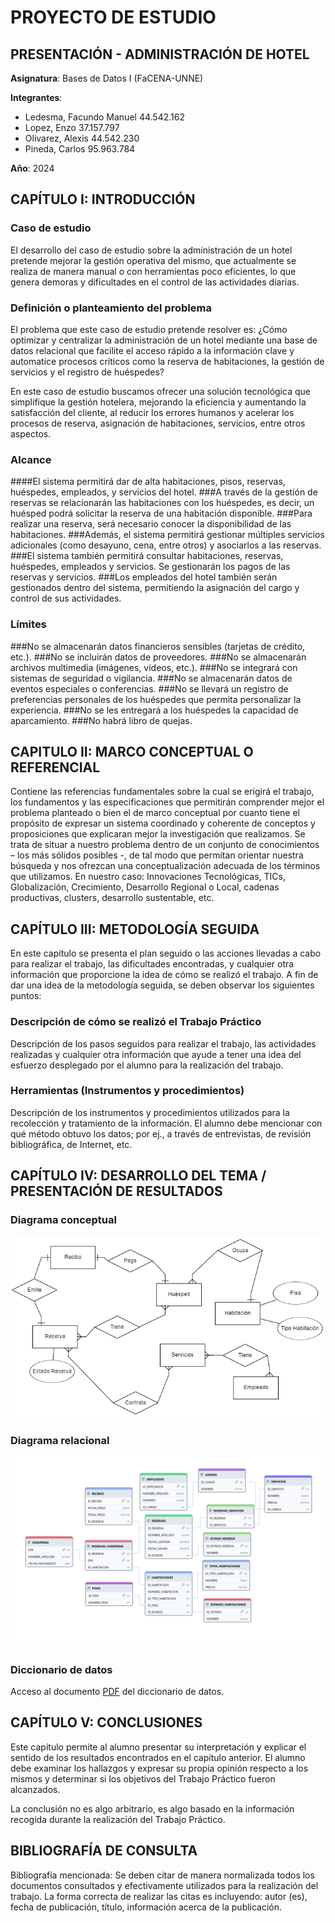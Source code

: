 # PROYECTO DE ESTUDIO

## PRESENTACIÓN - ADMINISTRACIÓN DE HOTEL

**Asignatura**: Bases de Datos I (FaCENA-UNNE)

**Integrantes**:

- Ledesma, Facundo Manuel 44.542.162
- Lopez, Enzo 37.157.797
- Olivarez, Alexis 44.542.230
- Pineda, Carlos 95.963.784

**Año**: 2024

## CAPÍTULO I: INTRODUCCIÓN
### Caso de estudio
El desarrollo del caso de estudio sobre la administración de un hotel pretende mejorar la gestión operativa del mismo, que actualmente se realiza de manera manual o con herramientas poco eficientes, lo que genera demoras y dificultades en el control de las actividades diarias.

### Definición o planteamiento del problema
El problema que este caso de estudio pretende resolver es: ¿Cómo optimizar y centralizar la administración de un hotel mediante una base de datos relacional que facilite el acceso rápido a la información clave y automatice procesos críticos como la reserva de habitaciones, la gestión de servicios y el registro de huéspedes?

En este caso de estudio buscamos ofrecer una solución tecnológica que simplifique la gestión hotelera, mejorando la eficiencia y aumentando la satisfacción del cliente, al reducir los errores humanos y acelerar los procesos de reserva, asignación de habitaciones, servicios, entre otros aspectos.

### Alcance
  ####El sistema permitirá dar de alta habitaciones, pisos, reservas, huéspedes, empleados, y servicios del hotel.
  ###A través de la gestión de reservas se relacionarán las habitaciones con los huéspedes, es decir, un huésped podrá solicitar la reserva de una habitación disponible.
  ###Para realizar una reserva, será necesario conocer la disponibilidad de las habitaciones.
  ###Además, el sistema permitirá gestionar múltiples servicios adicionales (como desayuno, cena,   entre otros) y asociarlos a las reservas.
  ###El sistema también permitirá consultar habitaciones, reservas, huéspedes, empleados y servicios. Se gestionarán los pagos de las reservas y servicios.
  ###Los empleados del hotel también serán gestionados dentro del sistema, permitiendo la asignación del cargo y control de sus actividades.

### Límites
  ###No se almacenarán datos financieros sensibles (tarjetas de crédito, etc.).
  ###No se incluirán datos de proveedores.
  ###No se almacenarán archivos multimedia (imágenes, videos, etc.).
  ###No se integrará con sistemas de seguridad o vigilancia.
  ###No se almacenarán datos de eventos especiales o conferencias.
  ###No se llevará un registro de preferencias personales de los huéspedes que permita personalizar la experiencia.
  ###No se les entregará a los huéspedes la capacidad de aparcamiento.
  ###No habrá libro de quejas.

## CAPITULO II: MARCO CONCEPTUAL O REFERENCIAL

Contiene las referencias fundamentales sobre la cual se erigirá el trabajo, los fundamentos y las
especificaciones que permitirán comprender mejor el problema planteado o bien el de marco
conceptual por cuanto tiene el propósito de expresar un sistema coordinado y coherente de
conceptos y proposiciones que explicaran mejor la investigación que realizamos. Se trata de
situar a nuestro problema dentro de un conjunto de conocimientos – los más sólidos posibles -,
de tal modo que permitan orientar nuestra búsqueda y nos ofrezcan una conceptualización
adecuada de los términos que utilizamos. En nuestro caso: Innovaciones Tecnológicas, TICs,
Globalización, Crecimiento, Desarrollo Regional o Local, cadenas productivas, clusters,
desarrollo sustentable, etc.

## CAPÍTULO III: METODOLOGÍA SEGUIDA

En este capítulo se presenta el plan seguido o las acciones llevadas a cabo para realizar el trabajo,
las dificultades encontradas, y cualquier otra información que proporcione la idea de cómo se
realizó el trabajo.
A fin de dar una idea de la metodología seguida, se deben observar los siguientes puntos:

### Descripción de cómo se realizó el Trabajo Práctico

Descripción de los pasos seguidos para realizar el trabajo, las actividades realizadas y
cualquier otra información que ayude a tener una idea del esfuerzo desplegado por el
alumno para la realización del trabajo.

### Herramientas (Instrumentos y procedimientos)

Descripción de los instrumentos y procedimientos utilizados para la recolección y
tratamiento de la información. El alumno debe mencionar con qué método obtuvo los
datos; por ej., a través de entrevistas, de revisión bibliográfica, de Internet, etc.

## CAPÍTULO IV: DESARROLLO DEL TEMA / PRESENTACIÓN DE RESULTADOS
### Diagrama conceptual

![diagrama_conceptual](/docs/image_conceptual.png)

### Diagrama relacional

![diagrama_relacional](/docs/image_relational.png)

### Diccionario de datos

Acceso al documento [PDF](docs/diccionario_datos.pdf) del diccionario de datos.

<!-- ### Desarrollo TEMA 1 "----"

Fusce auctor finibus lectus, in aliquam orci fermentum id. Fusce sagittis lacus ante, et sodales eros porta interdum. Donec sed lacus et eros condimentum posuere.

> Acceder a la siguiente carpeta para la descripción completa del tema [tema_1](script/tema01_nombre_tema) -->

## CAPÍTULO V: CONCLUSIONES

Este capítulo permite al alumno presentar su interpretación y explicar el sentido de los
resultados encontrados en el capítulo anterior. El alumno debe examinar los hallazgos y expresar
su propia opinión respecto a los mismos y determinar si los objetivos del Trabajo Práctico fueron
alcanzados.

La conclusión no es algo arbitrario, es algo basado en la información recogida durante la
realización del Trabajo Práctico.

## BIBLIOGRAFÍA DE CONSULTA

Bibliografía mencionada: Se deben citar de manera normalizada todos los documentos
consultados y efectivamente utilizados para la realización del trabajo. La forma correcta de
realizar las citas es incluyendo: autor (es), fecha de publicación, título, información acerca de la
publicación.
